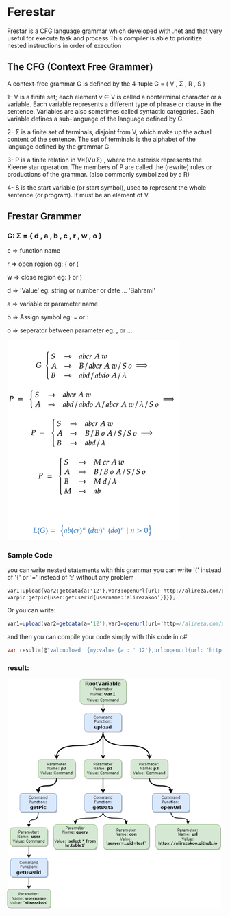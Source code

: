 # Ferestar
Frestar is a CFG language grammar which developed with .net and that very useful for execute task and process
This compiler is able to prioritize nested instructions in order of execution

## The CFG (Context Free Grammer)

A context-free grammar G is defined by the 4-tuple 
G = ( V , Σ , R , S )

1- V is a finite set; each element v ∈ V is called a nonterminal character or a variable. Each variable represents a different type of phrase or clause in the sentence. Variables are also sometimes called syntactic categories. Each variable defines a sub-language of the language defined by G.

2- Σ is a finite set of terminals, disjoint from V, which make up the actual content of the sentence. The set of terminals is the alphabet of the language defined by the grammar G.

3- P is a finite relation in V×(V∪Σ) , where the asterisk represents the Kleene star operation. The members of P are called the (rewrite) rules or productions of the grammar. (also commonly symbolized by a R)

4- S is the start variable (or start symbol), used to represent the whole sentence (or program). It must be an element of V.



## Frestar Grammer
### G: Σ = { d , a , b , c , r , w , o }

c => function name

r => open region eg: { or (

w => close region eg: } or )

d => 'Value'  eg: string or number or date ... 'Bahrami'

a => variable or parameter name

b => Assign symbol  eg: = or :

o => seperator between parameter eg: , or ...

<img src="https://github.com/alirezakoo/FerestarGrammer/blob/master/grammer_image_small.png"  width="400">

### Sample Code

you can write nested statements with this grammar
you can write '(' instead of '{' or '=' instead of ':' without any problem
```
var1:upload{var2:getdata{a:'12'},var3:openurl{url:'http://alireza.com/pp', varpic:getpic{user:getuserid{username:'alirezakoo'}}}};
```
Or you can write:
```c#
var1=upload(var2=getdata(a='12'),var3=openurl(url='http=//alireza.com/pp', varpic=getpic(user=getuserid(username='alirezakoo'))));
```
and then you can compile your code simply with this code in c#
```C#
var result=(@"val:upload  {my:value {a : ' 12'},url:openurl{url: 'http://alireza.com/pp', pic:getpic{user:getuserid{username:'alirezakoo' }}} };").FrestarCompile();
```
### result:

<img src="https://github.com/alirezakoo/FerestarGrammer/blob/master/frestar.drawio.png"  width="500">
